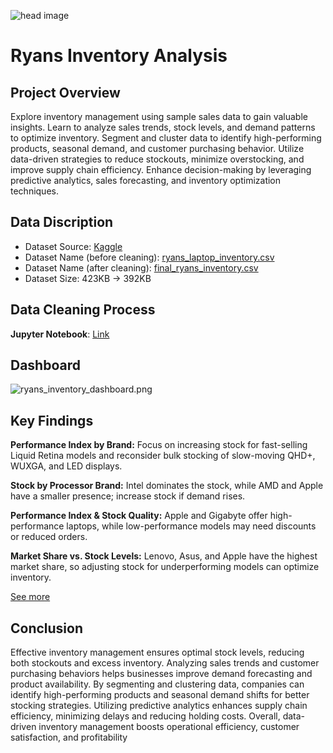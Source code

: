 ![head image](https://github.com/sakibahmed-da/inventory_management/blob/main/head_image.jpeg)

<h1>Ryans Inventory Analysis</h1>

<h2>Project Overview </h2>

Explore inventory management using sample sales data to gain valuable insights. Learn to analyze sales trends, stock levels, and demand patterns to optimize inventory. Segment and cluster data to identify high-performing products, seasonal demand, and customer purchasing behavior. Utilize data-driven strategies to reduce stockouts, minimize overstocking, and improve supply chain efficiency. Enhance decision-making by leveraging predictive analytics, sales forecasting, and inventory optimization techniques.


<h2>Data Discription </h2>

- Dataset Source: [Kaggle](https://www.kaggle.com/datasets/msjahid/ryans-laptop-inventory-and-specifications)
- Dataset Name (before cleaning): [ryans_laptop_inventory.csv](https://github.com/sakibahmed-da/inventory_management/blob/main/ryans_laptop_inventory.csv)
- Dataset Name (after cleaning): [final_ryans_inventory.csv](https://github.com/sakibahmed-da/inventory_management/blob/main/final_ryans_inventory.csv)
- Dataset Size: 423KB -> 392KB


<h2>Data Cleaning Process </h2>

****Jupyter Notebook****: [Link](https://github.com/sakibahmed-da/inventory_management/blob/main/inventory_manage.ipynb)

<h2>Dashboard </h2>

![ryans_inventory_dashboard.png](https://github.com/sakibahmed-da/inventory_management/blob/main/ryans_inventory_dashboard.png)


<h2>Key Findings </h2>

****Performance Index by Brand:**** Focus on increasing stock for fast-selling Liquid Retina models and reconsider bulk stocking of slow-moving QHD+, WUXGA, and LED displays.

****Stock by Processor Brand:**** Intel dominates the stock, while AMD and Apple have a smaller presence; increase stock if demand rises.

****Performance Index & Stock Quality:**** Apple and Gigabyte offer high-performance laptops, while low-performance models may need discounts or reduced orders.

****Market Share vs. Stock Levels:**** Lenovo, Asus, and Apple have the highest market share, so adjusting stock for underperforming models can optimize inventory.

[See more](https://github.com/sakibahmed-da/inventory_management/blob/main/report_ryans_inventory.pdf)


<h2>Conclusion</h2>

Effective inventory management ensures optimal stock levels, reducing both stockouts and 
excess inventory. Analyzing sales trends and customer purchasing behaviors helps businesses 
improve demand forecasting and product availability. By segmenting and clustering data, 
companies can identify high-performing products and seasonal demand shifts for better stocking 
strategies. Utilizing predictive analytics enhances supply chain efficiency, minimizing delays and 
reducing holding costs. Overall, data-driven inventory management boosts operational efficiency, 
customer satisfaction, and profitability
